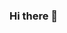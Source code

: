 ### Hi there 👋

<!--
**YunabCreatives/Yunus Abdulkareem better known online as YunabCreatives, is a designer working with startups & people to create great products. I have been commercializing and adding value to consumer.  My goal is to compel your audience to act through communicating high impact messages and visually engaging campaigns. Entities have entrusted me with crafting effective, compelling presence in the market that help them remain competitive and successful.

I am proficient in Adobe Photoshop, Adobe illustrator and Figma design application. With understanding of (Re)branding a startup, business, campaign, certificates, logo and different types of stationary designs.

I work with companies of all sizes as an integrated part of their marketing or content management teams, carrying projects from concept to completion, and always with the goal of achieving marketing objectives.

Services:
• Graphic design for print and web
• Inbound marketing content design – white papers, case studies, ebooks, etc.
• Sales & Marketing collateral
• Display Graphics, Booths, and Collateral for Trade Shows, Conferences, and Events
• Illustration, pencil sketches, Icons, custom graphics, etc.
• Integrated marketing and advertising campaigns
• Brand identity creation and management

Design Programs:
Adobe creative suite – Photoshop, Illustrator
Figma

Other programs:
Microsoft Suite – Word, PowerPoint

Hire me because I care about making great first and lasting impressions and quickly acting on ideas. If you are looking to supplement your team with out-of-the-box thinking that has the skills and resources necessary to execute within budget and on time, get in touch with me.YunabCreatives** is a ✨ _special_ ✨ repository because its `README.md` (this file) appears on your GitHub profile.

Here are some ideas to get you started:

- 🔭 I’m currently working on ...
- 🌱 I’m currently learning ...
- 👯 I’m looking to collaborate on ...
- 🤔 I’m looking for help with ...
- 💬 Ask me about ...
- 📫 How to reach me: ...
- 😄 Pronouns: ...
- ⚡ Fun fact: ...
-->
